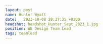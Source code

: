 ```yaml
---
layout: post
name: Hunter Wyatt
date:   2023-10-08 20:37:35 +0300
headshot: headshot_Hunter_Sept_2023_1.jpg
position: WE Design Team Lead
tags: teamlead
---
```

